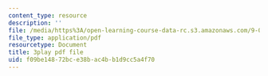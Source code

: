 ```yaml
---
content_type: resource
description: ''
file: /media/https%3A/open-learning-course-data-rc.s3.amazonaws.com/9-04-sensory-systems-fall-2013/f09be14872bce38bac4bb1d9cc5a4f70_TdOdc_n-ZCA.pdf
file_type: application/pdf
resourcetype: Document
title: 3play pdf file
uid: f09be148-72bc-e38b-ac4b-b1d9cc5a4f70
---
```

